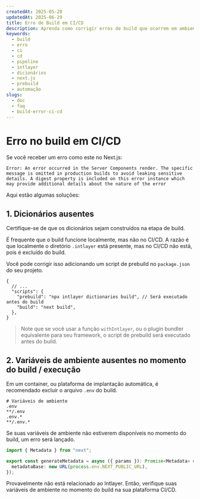 ```yaml
---
createdAt: 2025-05-20
updatedAt: 2025-06-29
title: Erro de Build em CI/CD
description: Aprenda como corrigir erros de build que ocorrem em ambientes CI/CD.
keywords:
  - build
  - erro
  - ci
  - cd
  - pipeline
  - intlayer
  - dicionários
  - next.js
  - prebuild
  - automação
slugs:
  - doc
  - faq
  - build-error-ci-cd
---
```


# Erro no build em CI/CD

Se você receber um erro como este no Next.js:

```text
Error: An error occurred in the Server Components render. The specific message is omitted in production builds to avoid leaking sensitive details. A digest property is included on this error instance which may provide additional details about the nature of the error
```

Aqui estão algumas soluções:

## 1. Dicionários ausentes

Certifique-se de que os dicionários sejam construídos na etapa de build.

É frequente que o build funcione localmente, mas não no CI/CD. A razão é que localmente o diretório `.intlayer` está presente, mas no CI/CD não está, pois é excluído do build.

Você pode corrigir isso adicionando um script de prebuild no `package.json` do seu projeto.

```json5 fileName=package.json
{
  // ...
  "scripts": {
    "prebuild": "npx intlayer dictionaries build", // Será executado antes do build
    "build": "next build",
  },
}
```

> Note que se você usar a função `withIntlayer`, ou o plugin bundler equivalente para seu framework, o script de prebuild será executado antes do build.

## 2. Variáveis de ambiente ausentes no momento do build / execução

Em um container, ou plataforma de implantação automática, é recomendado excluir o arquivo `.env` do build.

```text fileName=".gitignore or .dockerignore"
# Variáveis de ambiente
.env
**/.env
.env.*
**/.env.*
```

Se suas variáveis de ambiente não estiverem disponíveis no momento do build, um erro será lançado.

```ts
import { Metadata } from "next";

export const generateMetadata = async ({ params }): Promise<Metadata> => ({
  metadataBase: new URL(process.env.NEXT_PUBLIC_URL),
});
```

Provavelmente não está relacionado ao Intlayer. Então, verifique suas variáveis de ambiente no momento do build na sua plataforma CI/CD.
